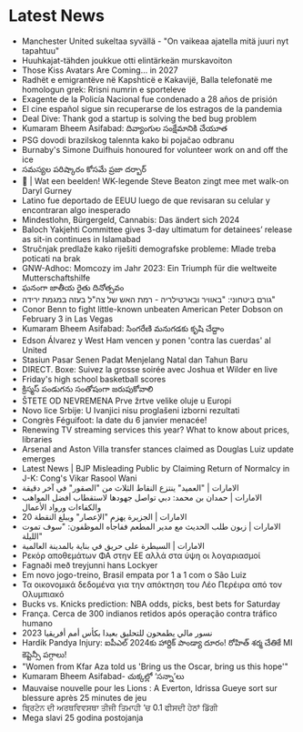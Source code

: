 # Latest News
-  Manchester United sukeltaa syvällä - "On vaikeaa ajatella mitä juuri nyt tapahtuu"
-  Huuhkajat-tähden joukkue otti elintärkeän murskavoiton
-  Those Kiss Avatars Are Coming… in 2027
-  Radhët e emigrantëve në Kapshticë e Kakavijë, Balla telefonatë me homologun grek: Rrisni numrin e sporteleve
-  Exagente de la Policía Nacional fue condenado a 28 años de prisión
-  El cine español sigue sin recuperarse de los estragos de la pandemia
-  Deal Dive: Thank god a startup is solving the bed bug problem
-  Kumaram Bheem Asifabad: దివ్యాంగుల సంక్షేమానికి చేయూత
-  PSG dovodi brazilskog talennta kako bi pojačao odbranu
-  Burnaby's Simone Duifhuis honoured for volunteer work on and off the ice
-  సమస్యల పరిష్కారం కోసమే ప్రజా దర్బార్‌
-  🎥 | Wat een beelden! WK-legende Steve Beaton zingt mee met walk-on Daryl Gurney
-  Latino fue deportado de EEUU luego de que revisaran su celular y encontraran algo inesperado
-  Mindestlohn, Bürgergeld, Cannabis: Das ändert sich 2024
-  Baloch Yakjehti Committee gives 3-day ultimatum for detainees’ release as sit-in continues in Islamabad
-  Stručnjak predlaže kako riješiti demografske probleme: Mlade treba poticati na brak
-  GNW-Adhoc: Momcozy im Jahr 2023: Ein Triumph für die weltweite Mutterschaftshilfe
-  ఘనంగా జాతీయ రైతు దినోత్సవం
-  גורם ביטחוני: "באוויר ובארטילריה - רמת האש של צה"ל בעזה במגמת ירידה"
-  Conor Benn to fight little-known unbeaten American Peter Dobson on February 3 in Las Vegas
-  Kumaram Bheem Asifabad: సింగరేణి మనుగడకు కృషి చేద్దాం
-  Edson Álvarez y West Ham vencen y ponen 'contra las cuerdas' al United
-  Stasiun Pasar Senen Padat Menjelang Natal dan Tahun Baru
-  DIRECT. Boxe: Suivez la grosse soirée avec Joshua et Wilder en live
-  Friday's high school basketball scores
-  క్రిస్మస్‌ పండుగను సంతోషంగా జరుపుకోవాలి
-  ŠTETE OD NEVREMENA Prve žrtve velike oluje u Europi
-  Novo lice Srbije: U Ivanjici nisu proglašeni izborni rezultati
-  Congrès Féguifoot: la date du 6 janvier menacée!
-  Renewing TV streaming services this year? What to know about prices, libraries
-  Arsenal and Aston Villa transfer stances claimed as Douglas Luiz update emerges
-  Latest News | BJP Misleading Public by Claiming Return of Normalcy in J-K: Cong's Vikar Rasool Wani
-  الامارات | "العميد" ينتزع النقاط الثلاث من "الصقور" في آخر دقيقة
-  الامارات | حمدان بن محمد: دبي تواصل جهودها لاستقطاب أفضل المواهب والكفاءات ورواد الأعمال
-  الامارات | الجزيرة يهزم "الإعصار" ويبلغ النقطة 20
-  الامارات | زبون طلب الحديث مع مدير المطعم ففاجأه الموظفون: "سوف تموت الليلة"
-  الامارات | السيطرة على حريق في بناية بالمدينة العالمية
-  Ρεκόρ αποθεμάτων ΦΑ στην ΕΕ αλλά στα ύψη οι λογαριασμοί
-  Fagnaði með treyjunni hans Lockyer
-  Em novo jogo-treino, Brasil empata por 1 a 1 com o São Luiz
-  Τα οικονομικά δεδομένα για την απόκτηση του Λέο Περέιρα από τον Ολυμπιακό
-  Bucks vs. Knicks prediction: NBA odds, picks, best bets for Saturday
-  França. Cerca de 300 indianos retidos após operação contra tráfico humano
-  نسور مالي يطمحون للتحليق بعيدا بكأس أمم أفريقيا 2023
-  Hardik Pandya Injury: ఐపీఎల్ 2024కు హార్దిక్ పాండ్యా దూరం! రోహిత్ శర్మ చేతికే MI కెప్టెన్సీ పగ్గాలు!
-  "Women from Kfar Aza told us 'Bring us the Oscar, bring us this hope'"
-  Kumaram Bheem Asifabad- చుక్కల్లో ‘సన్నా’లు
-  Mauvaise nouvelle pour les Lions : A Everton, Idrissa Gueye sort sur blessure après 25 minutes de jeu
-  ਬ੍ਰਿਟੇਨ ਦੀ ਅਰਥਵਿਵਸਥਾ ਤੀਜੀ ਤਿਮਾਹੀ ‘ਚ 0.1 ਫੀਸਦੀ ਹੇਠਾਂ ਡਿੱਗੀ
-  Mega slavi 25 godina postojanja

